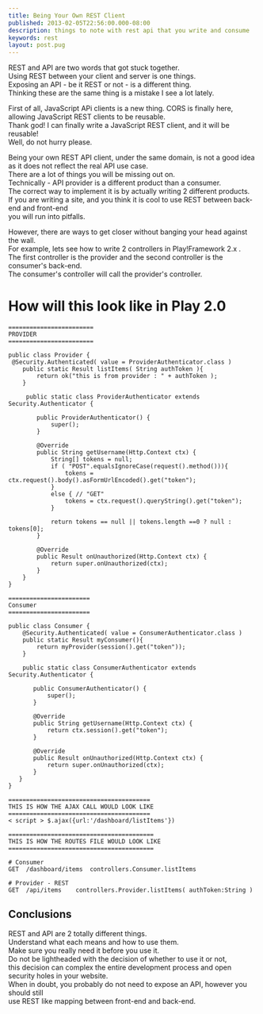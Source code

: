 ```yaml
---
title: Being Your Own REST Client
published: 2013-02-05T22:56:00.000-08:00
description: things to note with rest api that you write and consume
keywords: rest
layout: post.pug
---
```


REST and API are two words that got stuck together.  
Using REST between your client and server is one things.  
Exposing an API - be it REST or not - is a different thing.  
Thinking these are the same thing is a mistake I see a lot lately.  

First of all, JavaScript APi clients is a new thing. CORS is finally here, allowing JavaScript REST clients to be reusable.  
Thank god! I can finally write a JavaScript REST client, and it will be reusable!  
Well, do not hurry please.  

Being your own REST API client, under the same domain, is not a good idea as it does not reflect the real API use case.  
There are a lot of things you will be missing out on.  
Technically - API provider is a different product than a consumer.  
The correct way to implement it is by actually writing 2 different products.  
If you are writing a site, and you think it is cool to use REST between back-end and front-end  
you will run into pitfalls.  

However, there are ways to get closer without banging your head against the wall.  
For example, lets see how to write 2 controllers in Play!Framework 2.x .  
The first controller is the provider and the second controller is the consumer's back-end.  
The consumer's controller will call the provider's controller.  

# How will this look like in Play 2.0

```
========================  
PROVIDER  
========================  

public class Provider {   
 @Security.Authenticated( value = ProviderAuthenticator.class )  
    public static Result listItems( String authToken ){  
        return ok("this is from provider : " + authToken );  
    }  

     public static class ProviderAuthenticator extends Security.Authenticator {  

        public ProviderAuthenticator() {  
            super();      
        }  

        @Override  
        public String getUsername(Http.Context ctx) {  
            String[] tokens = null;  
            if ( "POST".equalsIgnoreCase(request().method())){  
                tokens = ctx.request().body().asFormUrlEncoded().get("token");  
            }  
            else { // "GET"  
                tokens = ctx.request().queryString().get("token");  
            }  

            return tokens == null || tokens.length ==0 ? null : tokens[0];  
        }  

        @Override  
        public Result onUnauthorized(Http.Context ctx) {  
            return super.onUnauthorized(ctx);     
        }  
    }  
}  

=======================  
Consumer  
=======================  

public class Consumer {   
    @Security.Authenticated( value = ConsumerAuthenticator.class )  
    public static Result myConsumer(){  
        return myProvider(session().get("token"));  
    }  

    public static class ConsumerAuthenticator extends Security.Authenticator {  

       public ConsumerAuthenticator() {  
           super();     
       }  

       @Override  
       public String getUsername(Http.Context ctx) {  
           return ctx.session().get("token");  
       }  

       @Override  
       public Result onUnauthorized(Http.Context ctx) {  
           return super.onUnauthorized(ctx);     
       }  
   }  
}   

========================================  
THIS IS HOW THE AJAX CALL WOULD LOOK LIKE  
========================================  
< script > $.ajax({url:'/dashboard/listItems'})    

=========================================  
THIS IS HOW THE ROUTES FILE WOULD LOOK LIKE  
=========================================  

# Consumer  
GET  /dashboard/items  controllers.Consumer.listItems  

# Provider - REST  
GET  /api/items    controllers.Provider.listItems( authToken:String )  

```

## Conclusions

REST and API are 2 totally different things.  
Understand what each means and how to use them.  
Make sure you really need it before you use it.  
Do not be lightheaded with the decision of whether to use it or not,  
this decision can complex the entire development process and open security holes in your website.  
When in doubt, you probably do not need to expose an API, however you should still  
use REST like mapping between front-end and back-end.
